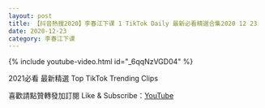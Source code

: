 ```yaml
---
layout: post
title: 【抖音熱搜2020】李春江下课 1 TikTok Daily 最新必看精選合集2020 12 23
date: 2020-12-23
category: 李春江下课
---
```


{% include youtube-video.html id="_6qqNzVGD04" %}

2021必看 最新精選 Top TikTok Trending Clips

喜歡請點贊轉發加訂閱 Like & Subscribe：[YouTube](https://www.youtube.com/channel/UCAoR7VcanIPd04uEq_GIylA/videos)

